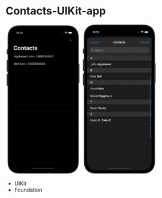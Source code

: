 # Contacts-UIKit-app

<img src="https://github.com/gruzd1sok/contacts-uikit-app/raw/main/images/main.png" alt="main app" width="200" height="400"> <img src="https://github.com/gruzd1sok/contacts-uikit-app/raw/main/images/add.png" alt="main app" width="200" height="400"> 

- UIKit
- Foundation

